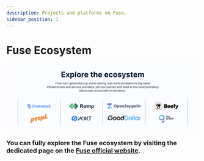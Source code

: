 ```yaml
---
description: Projects and platforms on Fuse.
sidebar_position: 1
---
```


# Fuse Ecosystem

![](<../.gitbook/assets/image (1) (1).png>)

### You can fully explore the Fuse ecosystem by visiting the dedicated page on the [Fuse official website](https://fuse.io/ecosystem).
